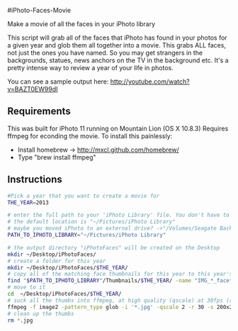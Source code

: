 #iPhoto-Faces-Movie

Make a movie of all the faces in your iPhoto library

This script will grab all of the faces that iPhoto has found
in your photos for a given year and glob them all together into a movie. 
This grabs ALL faces, not just the ones you have named. So you may get 
strangers in the backgrounds, statues, news anchors on the TV in the 
background etc. It's a pretty intense way to review a year of your life in photos.

You can see a sample output here: http://youtube.com/watch?v=BAZT0EW99dI

## Requirements

This was built for iPhoto 11 running on Mountain Lion (OS X 10.8.3)
Requires ffmpeg for econding the movie. To install this painlessly: 
- Install homebrew -> http://mxcl.github.com/homebrew/
- Type "brew install ffmpeg"  

## Instructions
```sh
#Pick a year that you want to create a movie for 
THE_YEAR=2013

# enter the full path to your 'iPhoto Library' file. You don't have to escape spaces...
# the default location is "~/Pictures/iPhoto Library"
# maybe you moved iPhoto to an external drive? ->"/Volumes/Seagate Backup Plus Drive/iPhoto Library"
PATH_TO_IPHOTO_LIBRARY="~/Pictures/iPhoto Library"

# the output directory "iPhotoFaces" will be created on the Desktop 
mkdir ~/Desktop/iPhotoFaces/
# create a folder for this year
mkdir ~/Desktop/iPhotoFaces/$THE_YEAR/
# copy all of the matching face thumbnails for this year to this year's directory
find "$PATH_TO_IPHOTO_LIBRARY"/Thumbnails/$THE_YEAR/ -name "IMG_*_face*.jpg" -exec cp {} ~/Desktop/iPhotoFaces/$THE_YEAR/ \;
# move to it
cd  ~/Desktop/iPhotoFaces/$THE_YEAR/
# suck all the thumbs into ffmpeg, at high quality (qscale) at 30fps (r) at 200x200 pixels (s) - find more options here: http://ffmpeg.org/ffmpeg.html
ffmpeg -f image2 -pattern_type glob -i '*.jpg' -qscale 2 -r 30 -s 200x200 $THE_YEAR.avi
# clean up the thumbs
rm *.jpg
```